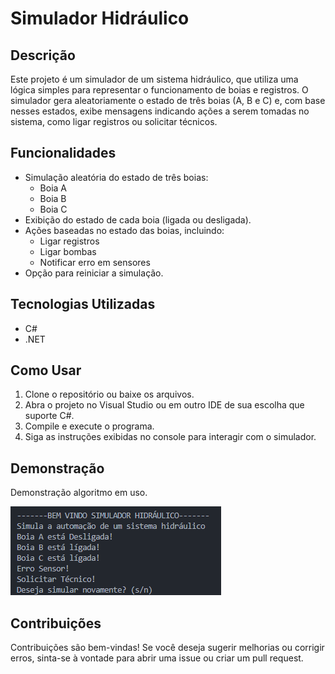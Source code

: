# Simulador Hidráulico

## Descrição

Este projeto é um simulador de um sistema hidráulico, que utiliza uma lógica simples para representar o funcionamento de boias e registros. O simulador gera aleatoriamente o estado de três boias (A, B e C) e, com base nesses estados, exibe mensagens indicando ações a serem tomadas no sistema, como ligar registros ou solicitar técnicos.

## Funcionalidades

- Simulação aleatória do estado de três boias:
  - Boia A
  - Boia B
  - Boia C
- Exibição do estado de cada boia (ligada ou desligada).
- Ações baseadas no estado das boias, incluindo:
  - Ligar registros
  - Ligar bombas
  - Notificar erro em sensores
- Opção para reiniciar a simulação.

## Tecnologias Utilizadas

- C#
- .NET

## Como Usar

1. Clone o repositório ou baixe os arquivos.
2. Abra o projeto no Visual Studio ou em outro IDE de sua escolha que suporte C#.
3. Compile e execute o programa.
4. Siga as instruções exibidas no console para interagir com o simulador.

## Demonstração
Demonstração algoritmo em uso.

<img src="Demonstração.png" alt="Print execução">


## Contribuições

Contribuições são bem-vindas! Se você deseja sugerir melhorias ou corrigir erros, sinta-se à vontade para abrir uma issue ou criar um pull request.

